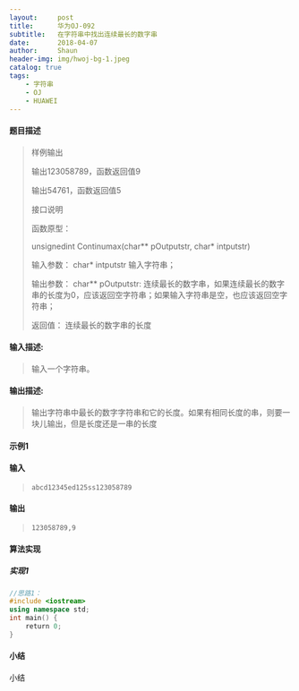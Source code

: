 ```yaml
---
layout:     post
title:      华为OJ-092
subtitle:   在字符串中找出连续最长的数字串
date:       2018-04-07
author:     Shaun
header-img: img/hwoj-bg-1.jpeg
catalog: true
tags:
    - 字符串
    - OJ
    - HUAWEI
---
```



#### 题目描述

> 样例输出
>
> 输出123058789，函数返回值9
>
> 输出54761，函数返回值5
>
>  
>
> 接口说明
>
> 函数原型：
>
>    unsignedint Continumax(char** pOutputstr,  char* intputstr)
>
> 输入参数：
>    char* intputstr  输入字符串；
>
> 输出参数：
>    char** pOutputstr: 连续最长的数字串，如果连续最长的数字串的长度为0，应该返回空字符串；如果输入字符串是空，也应该返回空字符串；  
>
> 返回值：
>   连续最长的数字串的长度

#### 输入描述:

> 输入一个字符串。

#### 输出描述:

> 输出字符串中最长的数字字符串和它的长度。如果有相同长度的串，则要一块儿输出，但是长度还是一串的长度

#### 示例1

#### 输入

> ```
>abcd12345ed125ss123058789
> ```

#### 输出

> ```
> 123058789,9
> ```



#### 算法实现



##### 实现1

```C++
//思路1：
#include <iostream>
using namespace std;
int main() {
    return 0;
}
```




#### 小结

小结






